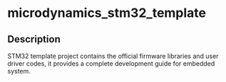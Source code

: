 # microdynamics_stm32_template

## Description
STM32 template project contains the official firmware libraries and user driver codes, it provides a complete development guide for embedded system. 

